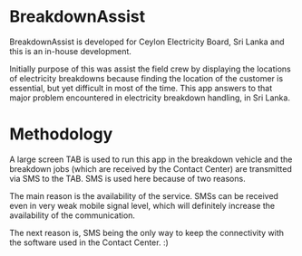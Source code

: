 # BreakdownAssist
BreakdownAssist is developed for Ceylon Electricity Board, Sri Lanka and this is an in-house development. 

Initially purpose of this was assist the field crew by displaying the locations of electricity breakdowns because finding the location of the customer is essential, but yet difficult in most of the time. This app answers to that major problem encountered in electricity breakdown handling, in Sri Lanka.  

Methodology
===========
A large screen TAB is used to run this app in the breakdown vehicle and the breakdown jobs (which are received by the Contact Center) are transmitted via SMS to the TAB. SMS is used here because of two reasons. 

The main reason is the availability of the service. SMSs can be received even in very weak mobile signal level, which will definitely increase the availability of the communication.

The next reason is, SMS being the only way to keep the connectivity with the software used in the Contact Center. :)


